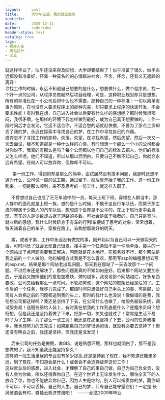 ```yaml
---
layout:     post
title:      大学毕业后，我的就业感想
subtitle:   
date:       2020-12-11
author:     coderidea
header-style: text
catalog: true
tags:
- 程序人生
- 网站设计
- 工具
--- 
```

<p>就这样毕业了，似乎还没来得及回想，大学却要结束了！似乎准备了很久，似乎永远都没有准备好，怀着一种莫名的的心情踏进社会，不舍，怀念，还有义无返顾的离开！<br />寻找工作的时候，永远不知道自己想要的是什么，想要做什么，做个程序员，找一个好一点的公司，从程序员做起然后项目经理，可是，这种职业规划却只是想想，所有的标准化在一小公司后却什么也不需要，那种自己的一种标准！一切以简单省事为原则，在也没有人要求程序上的那种完美，却只要求上程序的快速开发，不会要求性能！有时我在想，自己进入社会以后要有什么样的感想呢？那时候我很郁闷，我很矛盾，在那样的环境下我怎样做到最好，成为自己真正想要做的，工作一段时间后才会发现，它适不适合你，不适合您的话就赶快撤，不要为了那点工资却丢了我的梦，永远在探索中寻找自己的梦，在工作中寻找自己的兴趣。<br />或许忘不了寻找工作的那种，失落，失望，在寻找希望，然后失望，然后一次又一次去面试，我不知道那是一种什么样的心情，有时想想一个那么一个小的公司都会对你说不，我真的有那么差吗？每个公司都以他们自己的标准去招人，他们的标准又怎么样呢，他们不知道，所以从那以后明白，只要自己不瞧不起自己，你就会永远有希望。任何人可以放弃你，但你却不可以。<br /><br />      第一份工作，得到的却是那么的简单，面试居然没有技术问题，我那时还想不通为什么，公司说一周的试工期，通过留下，然后就开始了我的工作。这一份工作到来，一切是那么顺利，来不及思考的一份工作，就这样入职了。<br /><br />     不曾想过自己也成了茫茫车流中的一员，每天上班下班，穿梭在人群当中，那人群中的面孔就是上班一族，想的是什么时候，不属于这自行车队伍，而属于那主流的却属于少数人的汽车队伍，想想这个世界是不公平的，在上下班行走中会发现，有车的人是少数却占据了道路的多数。可社会是属于强者的，自己只是奋斗，就业后的感想，我什么时候跻身于有车的行列!车便成了思考的对象，常常想着，每天骑着自己的车子，穿梭在路上，去构想那美好的明天。<br /><br />     累，或者不累，工作中永远没有做完的事，刚开始以为自己可以一天做两天的活，可时间长了就会发现自己很累，接手第一个任务就不是一件简单活，接手的一个网站出了点问题需要我去解决，问题就是在本地行，在服务器不行，那个网站是我之前的一个人做的，他的编程方式我是不怎么喜欢，那用写asp的编程思想去写的asp.net。结果是那个网站老出现问题，那天我在那站了一天去改那个一个问题。不过后来还是解决了，那些问题我真的不知如何是好。后来那个网站又要加东西，于是我又按照他们的意思加模块，做的越多，我发现那个网站越烂，好多东西要改，公司又给我那么一点时间。不管如何改，这个网站的框架已经是烂的了。工作后的一个任务，我尽力完成了。那段时间只想做好自己手头上的事，可是那，公司有人会把之前的问题都追到我的头上，那时的我什么也没说！像做错的是我，我在想公司都这样吗？我还是坚持了下去，在公司什么也做了，给服务器装系统，调试服务器！送服务器给人装上，有时我在想我的工作到底是什么？是程序员吗？想归想，但是我还是坚持着做了下来，把那一切，笑笑也就过了！常常是生活不易吗？为了生存，为了那么一点工资！我还是在那里坚持了下去，公司的任务我接手，我也想努力的去完成！如果距离自己的梦很远的话，就没有必要去坚持了！但还没有明白之前，我还是坚持，但我还是没发现！<br /><br />     后来公司的任务是做图，做GIS，说是熟悉环境，那样也就明白了，那不是我想做的了，我不知道我还能坚持多久！<br />这样的一段生活里我的专业没有多少提高,还是坚持到了现在，我不知道还能走多远，到了现在，不知道会是什么！或者会不会选择放弃这份工作！<br />这些就业后的感想，进入社会，才理解了自己的事自己做，自己为自己负全责，没有人会为你做，所以还得靠你自己。在这个世界上无论发生什么，哪怕全天下的人放弃了你，你也不能放弃你自己，因为人生是你的，别人可以指责你的梦，而你却不可以，不可以丢掉。自己的人生，自己的梦，只有自己能守望它们！一定是 长风破浪会有时，直挂云帆济苍海吧！   ------纪念2009年毕业</p>
<p> </p>